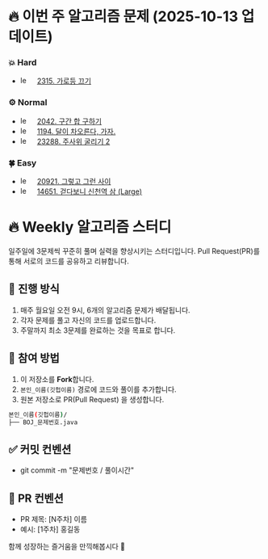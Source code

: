 # 🔥 이번 주 알고리즘 문제 (2025-10-13 업데이트)

### 💥 Hard
- <img src="https://static.solved.ac/tier_small/18.svg" alt="level" width="15" style="margin-right:10px;">&nbsp;&nbsp;[2315. 가로등 끄기](https://www.acmicpc.net/problem/2315)


### ⚙️ Normal
- <img src="https://static.solved.ac/tier_small/15.svg" alt="level" width="15" style="margin-right:10px;">&nbsp;&nbsp;[2042. 구간 합 구하기](https://www.acmicpc.net/problem/2042)
- <img src="https://static.solved.ac/tier_small/15.svg" alt="level" width="15" style="margin-right:10px;">&nbsp;&nbsp;[1194. 달이 차오른다, 가자.](https://www.acmicpc.net/problem/1194)
- <img src="https://static.solved.ac/tier_small/13.svg" alt="level" width="15" style="margin-right:10px;">&nbsp;&nbsp;[23288. 주사위 굴리기 2](https://www.acmicpc.net/problem/23288)


### 🍀 Easy
- <img src="https://static.solved.ac/tier_small/10.svg" alt="level" width="15" style="margin-right:10px;">&nbsp;&nbsp;[20921. 그렇고 그런 사이](https://www.acmicpc.net/problem/20921)
- <img src="https://static.solved.ac/tier_small/10.svg" alt="level" width="15" style="margin-right:10px;">&nbsp;&nbsp;[14651. 걷다보니 신천역 삼 (Large)](https://www.acmicpc.net/problem/14651)


# 🔥 **Weekly 알고리즘 스터디**

일주일에 3문제씩 꾸준히 풀며 실력을 향상시키는 스터디입니다.
Pull Request(PR)를 통해 서로의 코드를 공유하고 리뷰합니다.

## 📌 진행 방식
1. 매주 월요일 오전 9시, 6개의 알고리즘 문제가 배달됩니다.
2. 각자 문제를 풀고 자신의 코드를 업로드합니다.
3. 주말까지 최소 3문제를 완료하는 것을 목표로 합니다.

## 🚀 참여 방법
1. 이 저장소를 **Fork**합니다.
2. `본인_이름(깃헙이름)` 경로에 코드와 풀이를 추가합니다.
3. 원본 저장소로 PR(Pull Request) 을 생성합니다.

```bash
본인_이름(깃헙이름)/
├── BOJ_문제번호.java
```

## ✅ 커밋 컨벤션
- git commit -m "문제번호 / 풀이시간"

## 📢 PR 컨벤션
- PR 제목: [N주차] 이름
- 예시: [1주차] 홍길동

함께 성장하는 즐거움을 만끽해봅시다 🚀
